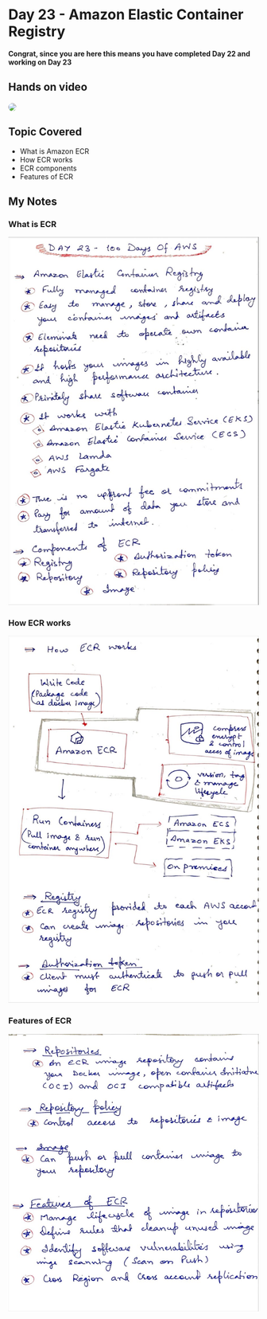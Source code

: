# Day 23 - Amazon Elastic Container Registry

**Congrat, since you are here this means you have completed Day 22 and working on Day 23**

## Hands on video
<a href="https://youtu.be/kWZLucHQ_N0">
<img src="https://i3.ytimg.com/vi/kWZLucHQ_N0/hqdefault.jpg" align="center" width="200" style="border-radius:40px" />
</a>

## Topic Covered
 - What is Amazon ECR
 - How ECR works
 - ECR components
 - Features of ECR

## My Notes

  ### What is ECR
  ![1](./images/704cbf8502a3dc5b7f6521c8ec4870a8417ccfbc.jpeg)

  ### How ECR works
  ![2](./images/bce8067b82eb8d7f91c3b98b71f2f279b234db66.jpeg)
  
  ### Features of ECR
  ![3](./images/7a0158216df50ecc102ce1bedfb01594c78159cb.jpeg)


  
